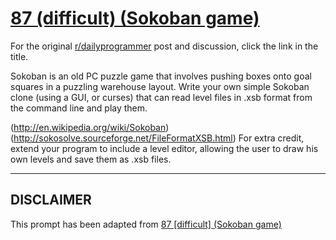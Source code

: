 # [87 (difficult) (Sokoban game)](https://www.reddit.com/r/dailyprogrammer/comments/y2lbv/8102012_challenge_87_difficult_sokoban_game/)

For the original [r/dailyprogrammer](https://www.reddit.com/r/dailyprogrammer/) post and discussion, click the link in the title.

Sokoban is an old PC puzzle game that involves pushing boxes onto goal squares in a puzzling warehouse layout. Write your own simple Sokoban clone (using a GUI, or curses) that can read level files in .xsb format from the command line and play them.

(http://en.wikipedia.org/wiki/Sokoban)
(http://sokosolve.sourceforge.net/FileFormatXSB.html)
For extra credit, extend your program to include a level editor, allowing the user to draw his own levels and save them as .xsb files.


----
## **DISCLAIMER**
This prompt has been adapted from [87 [difficult] (Sokoban game)](https://www.reddit.com/r/dailyprogrammer/comments/y2lbv/8102012_challenge_87_difficult_sokoban_game/
)
